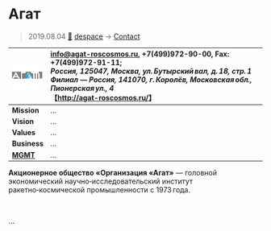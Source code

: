 # Агат
> 2019.08.04 [🚀](../../index/index.md) [despace](../index.md) → [Contact](../contact.md)

|[![](../f/con/a/agat_logo1_thumb.jpg)](../f/con/a/agat_logo1.png)|<info@agat-roscosmos.ru>, +7(499)972-90-00, Fax: +7(499)972-91-11;<br> *Россия, 125047, Москва, ул. Бутырский вал, д. 18, стр. 1<br> Филиал — Россия, 141070, г. Королёв, Московская обл., Пионерская ул., 4*<br> 【<http://agat-roscosmos.ru/>】|
|:--|:--|
|**Mission**|…|
|**Vision**|…|
|**Values**|…|
|**Business**|…|
|**[MGMT](../mgmt.md)**|…|

**Акционерное общество «Организация «Агат»** — головной экономический научно‑исследовательский институт ракетно‑космической промышленности с 1973 года.



<p style="page-break-after:always"> </p>

…
